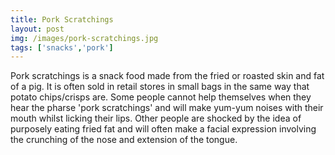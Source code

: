 ```yaml
---
title: Pork Scratchings
layout: post
img: /images/pork-scratchings.jpg
tags: ['snacks','pork']
---
```


Pork scratchings is a snack food made from the fried or roasted skin and fat of a pig. It is often sold in retail stores in small bags in the same way that potato chips/crisps are. Some people cannot help themselves when they hear the pharse 'pork scratchings' and will make yum-yum noises with their mouth whilst licking their lips. Other people are shocked by the idea of purposely eating fried fat and will often make a facial expression involving the crunching of the nose and extension of the tongue.